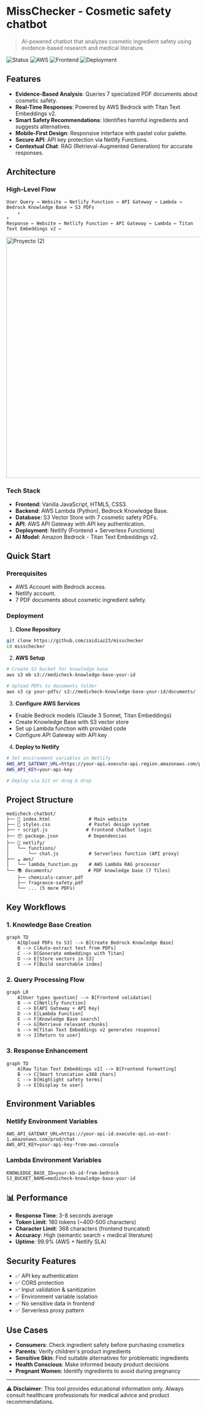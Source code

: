 # MissChecker - Cosmetic safety chatbot

> AI-powered chatbot that analyzes cosmetic ingredient safety using evidence-based research and medical literature.

![Status](https://img.shields.io/badge/Status-Production-green)
![AWS](https://img.shields.io/badge/AWS-Bedrock%20%7C%20Lambda%20%7C%20S3%20%7C%20API%20Gateway-orange)
![Frontend](https://img.shields.io/badge/Frontend-Vanilla%20JS%20%7C%20HTML%20%7C%20CSS-blue)
![Deployment](https://img.shields.io/badge/Deploy-Netlify-00C7B7)


## Features

- **Evidence-Based Analysis**: Queries 7 specialized PDF documents about cosmetic safety.
- **Real-Time Responses**: Powered by AWS Bedrock with Titan Text Embeddings v2.
- **Smart Safety Recommendations**: Identifies harmful ingredients and suggests alternatives.
- **Mobile-First Design**: Responsive interface with pastel color palette.
- **Secure API**: API key protection via Netlify Functions.
- **Contextual Chat**: RAG (Retrieval-Augmented Generation) for accurate responses.

## Architecture

### High-Level Flow
```
User Query → Website → Netlify Function → API Gateway → Lambda → Bedrock Knowledge Base → S3 PDFs
    ↓                                                                         ↑
Response ← Website ← Netlify Function ← API Gateway ← Lambda ← Titan Text Embeddings v2 ←

```

<img width="1289" height="628" alt="Proyecto (2)" src="https://github.com/user-attachments/assets/e5db8373-0b5d-4e14-973f-17c5acee1cf1" />


### Tech Stack
- **Frontend**: Vanilla JavaScript, HTML5, CSS3.
- **Backend**: AWS Lambda (Python), Bedrock Knowledge Base.
- **Database**: S3 Vector Store with 7 cosmetic safety PDFs.
- **API**: AWS API Gateway with API key authentication.
- **Deployment**: Netlify (Frontend + Serverless Functions)
- **AI Model**: Amazon Bedrock - Titan Text Embeddings v2.

## Quick Start

### Prerequisites
- AWS Account with Bedrock access.
- Netlify account.
- 7 PDF documents about cosmetic ingredient safety.

### Deployment

1. **Clone Repository**
```bash
git clone https://github.com/zaidiaz23/misschecker
cd misschecker
```

2. **AWS Setup**
```bash
# Create S3 bucket for knowledge base
aws s3 mb s3://medicheck-knowledge-base-your-id

# Upload PDFs to documents folder
aws s3 cp your-pdfs/ s3://medicheck-knowledge-base-your-id/documents/ --recursive
```

3. **Configure AWS Services**
- Enable Bedrock models (Claude 3 Sonnet, Titan Embeddings)
- Create Knowledge Base with S3 vector store
- Set up Lambda function with provided code
- Configure API Gateway with API key

4. **Deploy to Netlify**
```bash
# Set environment variables in Netlify
AWS_API_GATEWAY_URL=https://your-api.execute-api.region.amazonaws.com/prod/chat
AWS_API_KEY=your-api-key

# Deploy via Git or drag & drop
```

## Project Structure

```
medicheck-chatbot/
├── 📄 index.html              # Main website
├── 🎨 styles.css              # Pastel design system
├── ⚡ script.js              # Frontend chatbot logic
├── 📦 package.json           # Dependencies
├── 🔧 netlify/
│   └── functions/
│       └── chat.js           # Serverless function (API proxy)
├── ☁️ aws/
│   └── lambda_function.py    # AWS Lambda RAG processor
└── 📚 documents/             # PDF knowledge base (7 files)
    ├── chemicals-cancer.pdf
    ├── fragrance-safety.pdf
    └── ... (5 more PDFs)
```

## Key Workflows

### 1. **Knowledge Base Creation**
```mermaid
graph TD
    A[Upload PDFs to S3] --> B[Create Bedrock Knowledge Base]
    B --> C[Auto-extract text from PDFs]
    C --> D[Generate embeddings with Titan]
    D --> E[Store vectors in S3]
    E --> F[Build searchable index]
```

### 2. **Query Processing Flow**
```mermaid
graph LR
    A[User types question] --> B[Frontend validation]
    B --> C[Netlify Function]
    C --> D[API Gateway + API Key]
    D --> E[Lambda Function]
    E --> F[Knowledge Base search]
    F --> G[Retrieve relevant chunks]
    G --> H[Titan Text Embeddings v2 generates response]
    H --> I[Return to user]
```

### 3. **Response Enhancement**
```mermaid
graph TD
    A[Raw Titan Text Embeddings v2] --> B[Frontend formatting]
    B --> C[Smart truncation ≤368 chars]
    C --> D[Highlight safety terms]
    D --> E[Display to user]
```

## Environment Variables

### Netlify Environment Variables
```env
AWS_API_GATEWAY_URL=https://your-api-id.execute-api.us-east-1.amazonaws.com/prod/chat
AWS_API_KEY=your-api-key-from-aws-console
```

### Lambda Environment Variables
```env
KNOWLEDGE_BASE_ID=your-kb-id-from-bedrock
S3_BUCKET_NAME=medicheck-knowledge-base-your-id
```

## 📊 Performance

- **Response Time**: 3-8 seconds average
- **Token Limit**: 180 tokens (~400-500 characters)
- **Character Limit**: 368 characters (frontend truncated)
- **Accuracy**: High (semantic search + medical literature)
- **Uptime**: 99.9% (AWS + Netlify SLA)

## Security Features

- ✅ API key authentication
- ✅ CORS protection
- ✅ Input validation & sanitization  
- ✅ Environment variable isolation
- ✅ No sensitive data in frontend
- ✅ Serverless proxy pattern

## Use Cases

- **Consumers**: Check ingredient safety before purchasing cosmetics
- **Parents**: Verify children's product ingredients
- **Sensitive Skin**: Find suitable alternatives for problematic ingredients
- **Health Conscious**: Make informed beauty product decisions
- **Pregnant Women**: Identify ingredients to avoid during pregnancy

---

**⚠️ Disclaimer**: This tool provides educational information only. Always consult healthcare professionals for medical advice and product recommendations.
